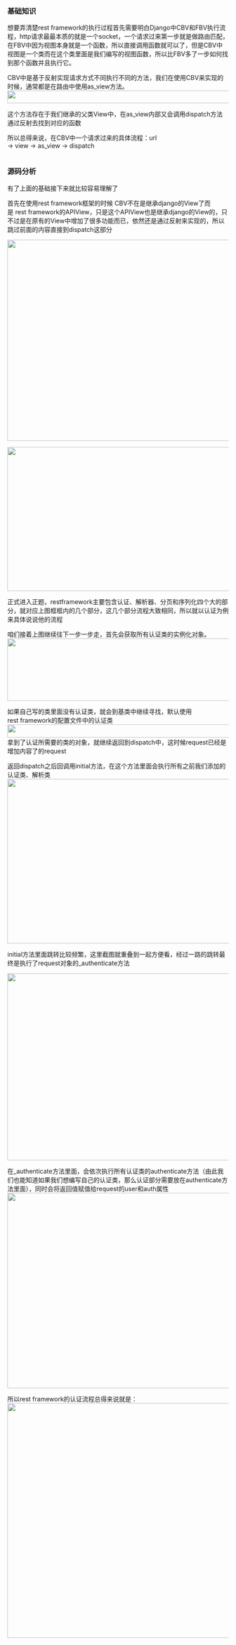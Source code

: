 <h3>基础知识</h3>

<p>想要弄清楚rest framework的执行过程首先需要明白Django中CBV和FBV执行流程，http请求最最本质的就是一个socket，一个请求过来第一步就是做路由匹配，在FBV中因为视图本身就是一个函数，所以直接调用函数就可以了，但是CBV中视图是一个类而在这个类里面是我们编写的视图函数，所以比FBV多了一步如何找到那个函数并且执行它。</p>

<p style="text-indent:0;">CBV中是基于反射实现请求方式不同执行不同的方法，我们在使用CBV来实现的时候，通常都是在路由中使用as_view方法。<br /><img alt="" class="has" height="29" src="https://img-blog.csdnimg.cn/20181127162910526.png" width="608" /></p>

<p>这个方法存在于我们继承的父类View中，在as_view内部又会调用dispatch方法通过反射去找到对应的函数<br /><img alt="" class="has" src="https://img-blog.csdnimg.cn/20181127163104969.png?x-oss-process=image/watermark,type_ZmFuZ3poZW5naGVpdGk,shadow_10,text_aHR0cHM6Ly9ibG9nLmNzZG4ubmV0L0Zhbk1MZWk=,size_16,color_FFFFFF,t_70" /><br /><img alt="" class="has" src="https://img-blog.csdnimg.cn/20181127164045587.png?x-oss-process=image/watermark,type_ZmFuZ3poZW5naGVpdGk,shadow_10,text_aHR0cHM6Ly9ibG9nLmNzZG4ubmV0L0Zhbk1MZWk=,size_16,color_FFFFFF,t_70" /></p>

<p>所以总得来说，在CBV中一个请求过来的具体流程：url  → view → as_view → dispatch</p>

<p><img alt="" class="has" src="https://img-blog.csdnimg.cn/20181127164908520.png?x-oss-process=image/watermark,type_ZmFuZ3poZW5naGVpdGk,shadow_10,text_aHR0cHM6Ly9ibG9nLmNzZG4ubmV0L0Zhbk1MZWk=,size_16,color_FFFFFF,t_70" /></p>

<h3>源码分析</h3>

<p>有了上面的基础接下来就比较容易理解了</p>

<p>首先在使用rest framework框架的时候 CBV不在是继承django的View了而是 rest framework的APIView，只是这个APIView也是继承django的View的，只不过是在原有的View中增加了很多功能而已，依然还是通过反射来实现的，所以跳过前面的内容直接到dispatch这部分</p>

<p><img alt="" class="has" height="458" src="https://img-blog.csdnimg.cn/20181127170329362.png?x-oss-process=image/watermark,type_ZmFuZ3poZW5naGVpdGk,shadow_10,text_aHR0cHM6Ly9ibG9nLmNzZG4ubmV0L0Zhbk1MZWk=,size_16,color_FFFFFF,t_70" width="984" /></p>

<p><img alt="" class="has" height="328" src="https://img-blog.csdnimg.cn/20181127170932609.png?x-oss-process=image/watermark,type_ZmFuZ3poZW5naGVpdGk,shadow_10,text_aHR0cHM6Ly9ibG9nLmNzZG4ubmV0L0Zhbk1MZWk=,size_16,color_FFFFFF,t_70" width="774" /></p>

<p>正式进入正题，restframework主要包含认证、解析器、分页和序列化四个大的部分，就对应上图框框内的几个部分，这几个部分流程大致相同，所以就以认证为例来具体说说他的流程</p>

<p>咱们接着上图继续往下一步一步走，首先会获取所有认证类的实例化对象。<br /><img alt="" class="has" height="142" src="https://img-blog.csdnimg.cn/20181128000047237.png" width="981" /></p>

<p>如果自己写的类里面没有认证类，就会到基类中继续寻找，默认使用rest framework的配置文件中的认证类<br /><img alt="" class="has" height="30" src="https://img-blog.csdnimg.cn/20181128000109794.png" width="821" /><br />
拿到了认证所需要的类的对象，就继续返回到dispatch中，这时候request已经是增加内容了的request</p>

<p>返回dispatch之后回调用initial方法，在这个方法里面会执行所有之前我们添加的认证类、解析类<br /><img alt="" class="has" height="375" src="https://img-blog.csdnimg.cn/20181128002438807.png?x-oss-process=image/watermark,type_ZmFuZ3poZW5naGVpdGk,shadow_10,text_aHR0cHM6Ly9ibG9nLmNzZG4ubmV0L0Zhbk1MZWk=,size_16,color_FFFFFF,t_70" width="793" /></p>

<p>initial方法里面跳转比较频繁，这里截图就重叠到一起方便看，经过一路的跳转最终是执行了request对象的_authenticate方法</p>

<p><img alt="" class="has" height="426" src="https://img-blog.csdnimg.cn/20181128002611464.png?x-oss-process=image/watermark,type_ZmFuZ3poZW5naGVpdGk,shadow_10,text_aHR0cHM6Ly9ibG9nLmNzZG4ubmV0L0Zhbk1MZWk=,size_16,color_FFFFFF,t_70" width="882" /></p>

<p>在_authenticate方法里面，会依次执行所有认证类的authenticate方法（由此我们也能知道如果我们想编写自己的认证类，那么认证部分需要放在authenticate方法里面），同时会将返回值赋值给request的user和auth属性<br /><img alt="" class="has" height="445" src="https://img-blog.csdnimg.cn/20181128004850888.png?x-oss-process=image/watermark,type_ZmFuZ3poZW5naGVpdGk,shadow_10,text_aHR0cHM6Ly9ibG9nLmNzZG4ubmV0L0Zhbk1MZWk=,size_16,color_FFFFFF,t_70" width="849" /></p>

<p>所以rest framework的认证流程总得来说就是：<br /><img alt="" class="has" height="535" src="https://img-blog.csdnimg.cn/20181128005730158.png?x-oss-process=image/watermark,type_ZmFuZ3poZW5naGVpdGk,shadow_10,text_aHR0cHM6Ly9ibG9nLmNzZG4ubmV0L0Zhbk1MZWk=,size_16,color_FFFFFF,t_70" width="1033" /></p>